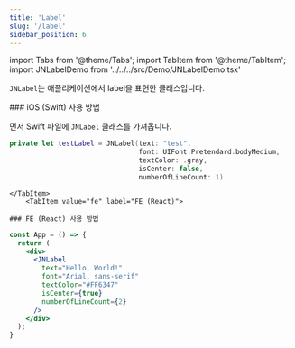 ```yaml
---
title: 'Label'
slug: '/label'
sidebar_position: 6
---
```


import Tabs from '@theme/Tabs';
import TabItem from '@theme/TabItem';
import JNLabelDemo from '../../../src/Demo/JNLabelDemo.tsx'

`JNLabel`는 애플리케이션에서 label을 표현한 클래스입니다.


<JNLabelDemo />

<Tabs>
    <TabItem value="ios" label="iOS (Swift)" default>
        ### iOS (Swift) 사용 방법

먼저 Swift 파일에 `JNLabel` 클래스를 가져옵니다.

```swift
private let testLabel = JNLabel(text: "test",
                                font: UIFont.Pretendard.bodyMedium,
                                textColor: .gray,
                                isCenter: false,
                                numberOfLineCount: 1)
```
    </TabItem>
        <TabItem value="fe" label="FE (React)">

    ### FE (React) 사용 방법
```jsx
const App = () => {
  return (
    <div>
      <JNLabel
        text="Hello, World!"
        font="Arial, sans-serif"
        textColor="#FF6347"
        isCenter={true}
        numberOfLineCount={2}
      />
    </div>
  );
}
```
  </TabItem>
</Tabs>